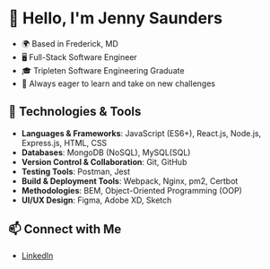 # 👋 Hello, I'm Jenny Saunders

- 🌍 Based in Frederick, MD
- 🖥️ Full-Stack Software Engineer
- 🎓 Tripleten Software Engineering Graduate
- 🚀 Always eager to learn and take on new challenges

## 🔧 Technologies & Tools
- **Languages & Frameworks**: JavaScript (ES6+), React.js, Node.js, Express.js, HTML, CSS
- **Databases**: MongoDB (NoSQL), MySQL(SQL)
- **Version Control & Collaboration**: Git, GitHub
- **Testing Tools**: Postman, Jest
- **Build & Deployment Tools**: Webpack, Nginx, pm2, Certbot
- **Methodologies**: BEM, Object-Oriented Programming (OOP)
- **UI/UX Design**: Figma, Adobe XD, Sketch

## 📫 Connect with Me
- [LinkedIn](https://www.linkedin.com/in/jennygloversaunders/)
